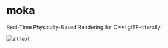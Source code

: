 # moka
Real-Time Physically-Based Rendering for C++! glTF-friendly!

![alt text](https://i.imgur.com/FnDqOuy.png "Current Build")
